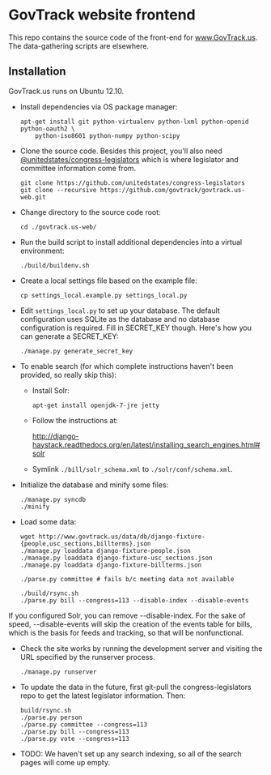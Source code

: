 GovTrack website frontend
=========================

This repo contains the source code of the front-end for www.GovTrack.us.
The data-gathering scripts are elsewhere.

Installation
------------

GovTrack.us runs on Ubuntu 12.10.

* Install dependencies via OS package manager:

  ```
  apt-get install git python-virtualenv python-lxml python-openid python-oauth2 \
      python-iso8601 python-numpy python-scipy
  ```

* Clone the source code. Besides this project, you'll also need [@unitedstates/congress-legislators](https://github.com/unitedstates/congress-legislators) which is where legislator and committee information come from.

  ```
  git clone https://github.com/unitedstates/congress-legislators   
  git clone --recursive https://github.com/govtrack/govtrack.us-web.git
  ```

* Change directory to the source code root:

  ```
  cd ./govtrack.us-web/
  ```

* Run the build script to install additional dependencies into a virtual environment:

  ```
  ./build/buildenv.sh
  ```

* Create a local settings file based on the example file:

  ```
  cp settings_local.example.py settings_local.py
  ```

* Edit `settings_local.py` to set up your database. The default configuration uses SQLite as the database and no database configuration is required. Fill in SECRET_KEY though. Here's how you can generate a SECRET_KEY:

  ```
  ./manage.py generate_secret_key
  ```

* To enable search (for which complete instructions haven't been provided, so really skip this):

  * Install Solr:

    ```
    apt-get install openjdk-7-jre jetty
    ```

  * Follow the instructions at:

    http://django-haystack.readthedocs.org/en/latest/installing_search_engines.html#solr

  * Symlink `./bill/solr_schema.xml` to `./solr/conf/schema.xml`.

* Initialize the database and minify some files:

  ```
  ./manage.py syncdb
  ./minify
  ```
* Load some data:

  ```
  wget http://www.govtrack.us/data/db/django-fixture-{people,usc_sections,billterms}.json
  ./manage.py loaddata django-fixture-people.json
  ./manage.py loaddata django-fixture-usc_sections.json
  ./manage.py loaddata django-fixture-billterms.json

  ./parse.py committee # fails b/c meeting data not available

  ./build/rsync.sh
  ./parse.py bill --congress=113 --disable-index --disable-events
  ```
  
If you configured Solr, you can remove --disable-index. For the sake of speed, --disable-events will skip the creation of the events table for bills, which is the basis for feeds and tracking, so that will be nonfunctional.

* Check the site works by running the development server and visiting the URL specified by the runserver process.

  ```
  ./manage.py runserver
  ```

* To update the data in the future, first git-pull the congress-legislators repo to get the latest legislator information. Then:

  ```
  build/rsync.sh
  ./parse.py person
  ./parse.py committee --congress=113
  ./parse.py bill --congress=113
  ./parse.py vote --congress=113
  ```

* TODO: We haven't set up any search indexing, so all of the search pages will come up empty.
